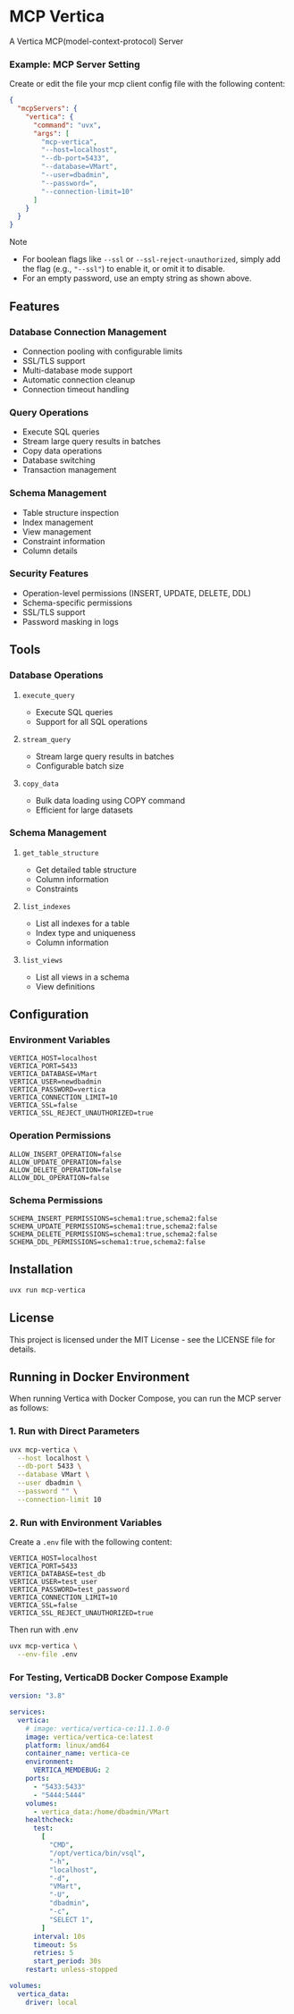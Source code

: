 # MCP Vertica

A Vertica MCP(model-context-protocol) Server

### Example: MCP Server Setting

Create or edit the file your mcp client config file with the following content:

```json
{
  "mcpServers": {
    "vertica": {
      "command": "uvx",
      "args": [
        "mcp-vertica",
        "--host=localhost",
        "--db-port=5433",
        "--database=VMart",
        "--user=dbadmin",
        "--password=",
        "--connection-limit=10"
      ]
    }
  }
}
```

> [!Note]
>
> - For boolean flags like `--ssl` or `--ssl-reject-unauthorized`, simply add the flag (e.g., `"--ssl"`) to enable it, or omit it to disable.
> - For an empty password, use an empty string as shown above.

## Features

### Database Connection Management

- Connection pooling with configurable limits
- SSL/TLS support
- Multi-database mode support
- Automatic connection cleanup
- Connection timeout handling

### Query Operations

- Execute SQL queries
- Stream large query results in batches
- Copy data operations
- Database switching
- Transaction management

### Schema Management

- Table structure inspection
- Index management
- View management
- Constraint information
- Column details

### Security Features

- Operation-level permissions (INSERT, UPDATE, DELETE, DDL)
- Schema-specific permissions
- SSL/TLS support
- Password masking in logs

## Tools

### Database Operations

1. `execute_query`

   - Execute SQL queries
   - Support for all SQL operations

2. `stream_query`

   - Stream large query results in batches
   - Configurable batch size

3. `copy_data`
   - Bulk data loading using COPY command
   - Efficient for large datasets

### Schema Management

1. `get_table_structure`

   - Get detailed table structure
   - Column information
   - Constraints

2. `list_indexes`

   - List all indexes for a table
   - Index type and uniqueness
   - Column information

3. `list_views`
   - List all views in a schema
   - View definitions

## Configuration

### Environment Variables

```env
VERTICA_HOST=localhost
VERTICA_PORT=5433
VERTICA_DATABASE=VMart
VERTICA_USER=newdbadmin
VERTICA_PASSWORD=vertica
VERTICA_CONNECTION_LIMIT=10
VERTICA_SSL=false
VERTICA_SSL_REJECT_UNAUTHORIZED=true
```

### Operation Permissions

```env
ALLOW_INSERT_OPERATION=false
ALLOW_UPDATE_OPERATION=false
ALLOW_DELETE_OPERATION=false
ALLOW_DDL_OPERATION=false
```

### Schema Permissions

```env
SCHEMA_INSERT_PERMISSIONS=schema1:true,schema2:false
SCHEMA_UPDATE_PERMISSIONS=schema1:true,schema2:false
SCHEMA_DELETE_PERMISSIONS=schema1:true,schema2:false
SCHEMA_DDL_PERMISSIONS=schema1:true,schema2:false
```

## Installation

```bash
uvx run mcp-vertica
```

## License

This project is licensed under the MIT License - see the LICENSE file for details.

## Running in Docker Environment

When running Vertica with Docker Compose, you can run the MCP server as follows:

### 1. Run with Direct Parameters

```bash
uvx mcp-vertica \
  --host localhost \
  --db-port 5433 \
  --database VMart \
  --user dbadmin \
  --password "" \
  --connection-limit 10
```

### 2. Run with Environment Variables

Create a `.env` file with the following content:

```env
VERTICA_HOST=localhost
VERTICA_PORT=5433
VERTICA_DATABASE=test_db
VERTICA_USER=test_user
VERTICA_PASSWORD=test_password
VERTICA_CONNECTION_LIMIT=10
VERTICA_SSL=false
VERTICA_SSL_REJECT_UNAUTHORIZED=true
```

Then run with .env

```bash
uvx mcp-vertica \
  --env-file .env
```

### For Testing, VerticaDB Docker Compose Example

```yaml
version: "3.8"

services:
  vertica:
    # image: vertica/vertica-ce:11.1.0-0
    image: vertica/vertica-ce:latest
    platform: linux/amd64
    container_name: vertica-ce
    environment:
      VERTICA_MEMDEBUG: 2
    ports:
      - "5433:5433"
      - "5444:5444"
    volumes:
      - vertica_data:/home/dbadmin/VMart
    healthcheck:
      test:
        [
          "CMD",
          "/opt/vertica/bin/vsql",
          "-h",
          "localhost",
          "-d",
          "VMart",
          "-U",
          "dbadmin",
          "-c",
          "SELECT 1",
        ]
      interval: 10s
      timeout: 5s
      retries: 5
      start_period: 30s
    restart: unless-stopped

volumes:
  vertica_data:
    driver: local
```
